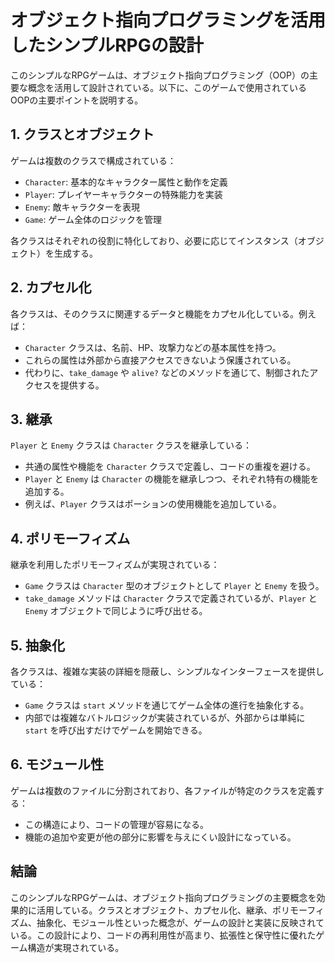 # オブジェクト指向プログラミングを活用したシンプルRPGの設計

このシンプルなRPGゲームは、オブジェクト指向プログラミング（OOP）の主要な概念を活用して設計されている。以下に、このゲームで使用されているOOPの主要ポイントを説明する。

## 1. クラスとオブジェクト

ゲームは複数のクラスで構成されている：

- `Character`: 基本的なキャラクター属性と動作を定義
- `Player`: プレイヤーキャラクターの特殊能力を実装
- `Enemy`: 敵キャラクターを表現
- `Game`: ゲーム全体のロジックを管理

各クラスはそれぞれの役割に特化しており、必要に応じてインスタンス（オブジェクト）を生成する。

## 2. カプセル化

各クラスは、そのクラスに関連するデータと機能をカプセル化している。例えば：

- `Character` クラスは、名前、HP、攻撃力などの基本属性を持つ。
- これらの属性は外部から直接アクセスできないよう保護されている。
- 代わりに、`take_damage` や `alive?` などのメソッドを通じて、制御されたアクセスを提供する。

## 3. 継承

`Player` と `Enemy` クラスは `Character` クラスを継承している：

- 共通の属性や機能を `Character` クラスで定義し、コードの重複を避ける。
- `Player` と `Enemy` は `Character` の機能を継承しつつ、それぞれ特有の機能を追加する。
- 例えば、`Player` クラスはポーションの使用機能を追加している。

## 4. ポリモーフィズム

継承を利用したポリモーフィズムが実現されている：

- `Game` クラスは `Character` 型のオブジェクトとして `Player` と `Enemy` を扱う。
- `take_damage` メソッドは `Character` クラスで定義されているが、`Player` と `Enemy` オブジェクトで同じように呼び出せる。

## 5. 抽象化

各クラスは、複雑な実装の詳細を隠蔽し、シンプルなインターフェースを提供している：

- `Game` クラスは `start` メソッドを通じてゲーム全体の進行を抽象化する。
- 内部では複雑なバトルロジックが実装されているが、外部からは単純に `start` を呼び出すだけでゲームを開始できる。

## 6. モジュール性

ゲームは複数のファイルに分割されており、各ファイルが特定のクラスを定義する：

- この構造により、コードの管理が容易になる。
- 機能の追加や変更が他の部分に影響を与えにくい設計になっている。

## 結論

このシンプルなRPGゲームは、オブジェクト指向プログラミングの主要概念を効果的に活用している。クラスとオブジェクト、カプセル化、継承、ポリモーフィズム、抽象化、モジュール性といった概念が、ゲームの設計と実装に反映されている。この設計により、コードの再利用性が高まり、拡張性と保守性に優れたゲーム構造が実現されている。